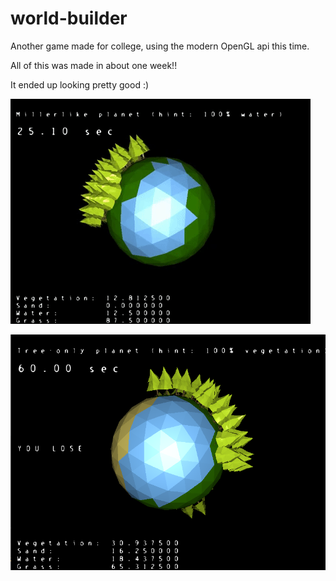 # world-builder

Another game made for college, using the modern OpenGL api this time.

All of this was made in about one week!!

It ended up looking pretty good :) 

![alt tag](https://github.com/fjunqueira/world-builder/blob/master/sample.gif)

![alt tag](https://github.com/fjunqueira/world-builder/blob/master/sample.png)
